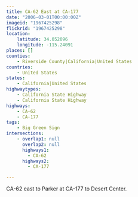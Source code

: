 ```yaml
---
title: CA-62 East at CA-177
date: "2006-03-01T00:00:00Z"
imageid: "1967425298"
flickrid: "1967425298"
location:
    latitude: 34.052096
    longitude: -115.24091
places: []
counties:
    - Riverside County|California|United States
countries:
    - United States
states:
    - California|United States
highwaytypes:
    - California State Highway
    - California State Highway
highways:
    - CA-62
    - CA-177
tags:
    - Big Green Sign
intersections:
    - overlap1: null
      overlap2: null
      highways1:
        - CA-62
      highways2:
        - CA-177

---
```

CA-62 east to Parker at CA-177 to Desert Center.